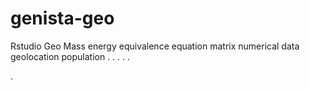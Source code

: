 # genista-geo
Rstudio Geo Mass energy equivalence equation matrix numerical data geolocation population
.
.
.
.
.




.


